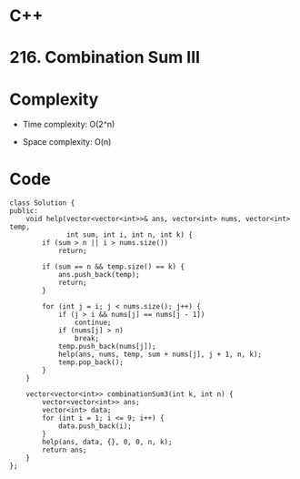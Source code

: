 # C++
<!-- Describe your first thoughts on how to solve this problem. -->

# 216. Combination Sum III
<!-- Describe your approach to solving the problem. -->

# Complexity
- Time complexity: O(2^n)
<!-- Add your time complexity here, e.g. $$O(n)$$ -->

- Space complexity: O(n)
<!-- Add your space complexity here, e.g. $$O(n)$$ -->

# Code
```
class Solution {
public:
    void help(vector<vector<int>>& ans, vector<int> nums, vector<int> temp,
              int sum, int i, int n, int k) {
        if (sum > n || i > nums.size())
            return;

        if (sum == n && temp.size() == k) {
            ans.push_back(temp);
            return;
        }

        for (int j = i; j < nums.size(); j++) {
            if (j > i && nums[j] == nums[j - 1])
                continue;
            if (nums[j] > n)
                break;
            temp.push_back(nums[j]);
            help(ans, nums, temp, sum + nums[j], j + 1, n, k);
            temp.pop_back();
        }
    }

    vector<vector<int>> combinationSum3(int k, int n) {
        vector<vector<int>> ans;
        vector<int> data;
        for (int i = 1; i <= 9; i++) {
            data.push_back(i);
        }
        help(ans, data, {}, 0, 0, n, k);
        return ans;
    }
};
```
